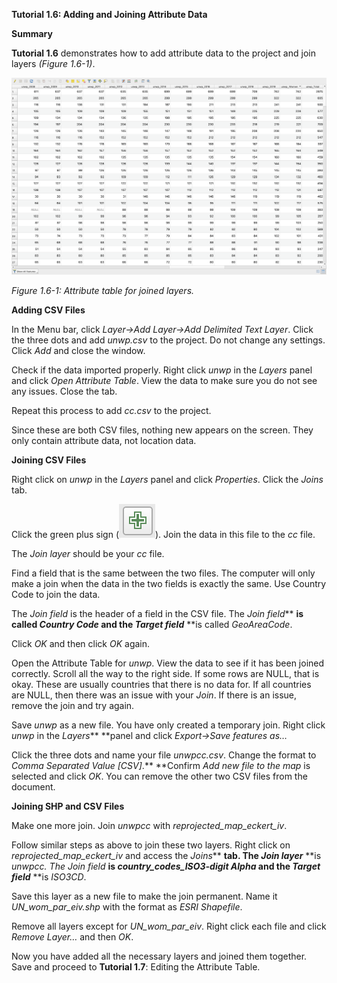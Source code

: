 **Tutorial 1.6: Adding and Joining Attribute Data**

**Summary**

**Tutorial 1.6** demonstrates how to add attribute data to the project and join layers *(Figure 1.6-1)*.

![](1.6_Add_Data_images/image_0.png)

*Figure 1.6-1: Attribute table for joined layers.*

**Adding CSV Files**

In the Menu bar, click *Layer→Add Layer→Add Delimited Text Layer*. Click the three dots and add *unwp.csv* to the project. Do not change any settings. Click *Add* and close the window.

Check if the data imported properly. Right click *unwp* in the *Layers* panel and click *Open Attribute Table*. View the data to make sure you do not see any issues. Close the tab.

Repeat this process to add *cc.csv* to the project.

Since these are both CSV files, nothing new appears on the screen. They only contain attribute data, not location data.

**Joining CSV Files**

Right click on *unwp* in the *Layers* panel and click *Properties*. Click the *Joins* tab.

Click the green plus sign (![](1.6_Add_Data_images/image_1.png)). Join the data in this file to the *cc* file.

The *Join layer* should be your *cc* file. 

Find a field that is the same between the two files. The computer will only make a join when the data in the two fields is exactly the same. Use Country Code to join the data.

The *Join field* is the header of a field in the CSV file. The *Join field*** **is called *Country Code* and the *Target field*** **is called *GeoAreaCode*. 

Click *OK* and then click *OK* again.

Open the Attribute Table for *unwp*. View the data to see if it has been joined correctly. Scroll all the way to the right side. If some rows are NULL, that is okay. These are usually countries that there is no data for. If all countries are NULL, then there was an issue with your *Join*. If there is an issue, remove the join and try again.

Save *unwp* as a new file. You have only created a temporary join. Right click *unwp* in the *Layers*** **panel and click *Export→Save features as…*

Click the three dots and name your file *unwpcc.csv*. Change the format to *Comma Separated Value [CSV]*.** **Confirm *Add new file to the map* is selected and click *OK*. You can remove the other two CSV files from the document. 

**Joining SHP and CSV Files**

Make one more join. Join *unwpcc* with *reprojected_map_eckert_iv*. 

Follow similar steps as above to join these two layers. Right click on *reprojected_map_eckert_iv* and access the *Joins*** **tab. The *Join layer*** **is *unwpcc. *The *Join field*** **is *country_codes_ISO3-digit Alpha* and the *Target field*** **is *ISO3CD*.

Save this layer as a new file to make the join permanent. Name it *UN_wom_par_eiv.shp* with the format as *ESRI Shapefile*.

Remove all layers except for *UN_wom_par_eiv*. Right click each file and click *Remove Layer…* and then *OK*. 

Now you have added all the necessary layers and joined them together. Save and proceed to **Tutorial 1.7**: Editing the Attribute Table.

